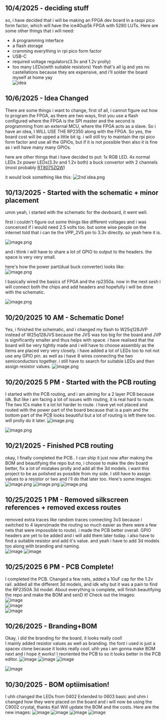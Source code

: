 <!--
  ===================    !!READ THIS NOTICE!!   ====================
  DO NOT edit this file manually. Your changes WILL BE OVERWRITTEN!
  This journal is auto generated and updated by Hack Club Blueprint.
  To edit this file, please edit your journal entries on Blueprint.
  ==================================================================
-->

## 10/4/2025 - deciding stuff  

so, i have decided that i will be making an FPGA dev board in a raspi pico form factor, which will have the ice40up5k FPGA with 5280 LUTs. Here are some other things that i will need:

- A programming interface
- a flash storage
- cramming everything in rpi pico form factor
- USB-C
- required voltage regulators(3.3v and 1.2v prolly)
- too many LEDs(with suitable resistors)
Yeah that's all ig
and yes no castellations because they are expensive, and i'll solder the board myself at home yay  
![idea](https://blueprint.hackclub.com/user-attachments/blobs/redirect/eyJfcmFpbHMiOnsiZGF0YSI6Mjg4LCJwdXIiOiJibG9iX2lkIn19--b00060d209cb6fc6c737776353e2574036629646/image.png)
  

## 10/6/2025 - Idea Changed  

There are some things i want to change, first of all, i cannot figure out how to program the FPGA, as there are two ways, first you use a flash configured where the FPGA is the SPI master and the second is programming from an external MCU, where the FPGA acts as a slave. So i have an idea, I WILL USE THE RP2350 along with the FPGA. So yes, the board cost will be upped a little bit ig. i will still try to maintain the rpi pico form factor and use all the GPIOs, but if it is not possible then also it is fine as i will have many many GPIOs.

here are other things that i have decided to put:
1x RGB LED.
4x normal LEDs
2x power LEDs(3.3v and 1.2v both)
a buck convertor with 2 channels (most probably [RT8075ZQW](https://www.lcsc.com/product-detail/C250416.html))

it would look something like this:
![2nd idea.png](https://blueprint.hackclub.com/user-attachments/blobs/redirect/eyJfcmFpbHMiOnsiZGF0YSI6NzA5LCJwdXIiOiJibG9iX2lkIn19--7cf58b2690038494475a9c700fb55d967b5823ed/image.png)
  

## 10/13/2025 - Started with the schematic + minor placement  

umm yeah, i started with the schematic for the devboard, it went well.  

first i couldn't figure out some things like different voltages and i was concerced if i would need 2.5 volts too. but some wise people on the internet told that i can tie the VPP_2V5 pin to 3.3v directly. so yeah here it is.  

![image.png](https://blueprint.hackclub.com/user-attachments/blobs/proxy/eyJfcmFpbHMiOnsiZGF0YSI6MjAyNiwicHVyIjoiYmxvYl9pZCJ9fQ==--1ab870271de5a5cc37668f126e9827509030f457/image.png)  


and i think i will have to share a lot of GPIO to output to the headers. the space is very very small.  

here's how the power part(dual buck converter) looks like:  
![image.png](https://blueprint.hackclub.com/user-attachments/blobs/proxy/eyJfcmFpbHMiOnsiZGF0YSI6MjAyOCwicHVyIjoiYmxvYl9pZCJ9fQ==--ebf36cdf682d56c1c31c8c17b9cb248295c430fb/image.png)  

I basically wired the basics of FPGA and the rp2350a. now in the next sesh i will connect both the chips and add headers and hopefully i will be done with the schematic.  

![image.png](https://blueprint.hackclub.com/user-attachments/blobs/proxy/eyJfcmFpbHMiOnsiZGF0YSI6MjAyNywicHVyIjoiYmxvYl9pZCJ9fQ==--3a3b6c45d02533d0de12d95c77d68549f5045b23/image.png)
  

## 10/20/2025 10 AM - Schematic Done!  

Yes, i finished the schematic, and i changed my flash to W25q128JVP instead of W25q128JVS because the JVS was too big for the board and JVP is significantly smaller and thus helps with space. i have realised that the board will be very tightly made and i will have to choose assembly as the items are placed very very closely. i have added a lot of LEDs too to not not use any GPIO pin. as well as i have 8 wires connecting the two semiconductors together. i still have to search for suitable LEDs and then assign resistor values.
![image.png](https://blueprint.hackclub.com/user-attachments/blobs/proxy/eyJfcmFpbHMiOnsiZGF0YSI6MzY3OCwicHVyIjoiYmxvYl9pZCJ9fQ==--acb66df7313854712125ff0daefc31ec130f8599/image.png)
  

## 10/20/2025 5 PM - Started with the PCB routing  

I started with the PCB routing, and i am aiming for a 2 layer PCB because idk. But like i am facing a lot of issues with routing, it is real hard to route. The two ICs make it a lot lot harder to route. i have yet not placed and routed with the power part of the board because that is a pain and the bottom part of the PCB looks beautiful but a lot of routing is left there too. will prolly do it later.  ![image.png](https://blueprint.hackclub.com/user-attachments/blobs/proxy/eyJfcmFpbHMiOnsiZGF0YSI6MzcxNCwicHVyIjoiYmxvYl9pZCJ9fQ==--cb01718349a88ec91ebedc06619f707d055681c7/image.png)

![image.png](https://blueprint.hackclub.com/user-attachments/blobs/proxy/eyJfcmFpbHMiOnsiZGF0YSI6MzcxMywicHVyIjoiYmxvYl9pZCJ9fQ==--6362833e6fb7addff4e2c7dc8036e0f717aec074/image.png)  
  

## 10/21/2025 - Finished PCB routing  

okay, I finally completed the PCB.. I can ship it just now after making the BOM and beautifying the repo but no, i choose to make the dev board better, fix a lot of mistakes prolly and add all the 3d models. i want this project to be as polished as possible from my side. I still have to assign values to a resistor or two and i'll do that later too. Here's some images:
![image.png](https://blueprint.hackclub.com/user-attachments/blobs/proxy/eyJfcmFpbHMiOnsiZGF0YSI6NDAwNCwicHVyIjoiYmxvYl9pZCJ9fQ==--d6489ac0b8a6fcd7e6a52734d43373b919479f80/image.png)
![image.png](https://blueprint.hackclub.com/user-attachments/blobs/proxy/eyJfcmFpbHMiOnsiZGF0YSI6NDAwNSwicHVyIjoiYmxvYl9pZCJ9fQ==--5f50ee39e98dbfe3283c0c428b6ed6fb786f1f9f/image.png)
![image.png](https://blueprint.hackclub.com/user-attachments/blobs/proxy/eyJfcmFpbHMiOnsiZGF0YSI6NDAwMywicHVyIjoiYmxvYl9pZCJ9fQ==--487f55accceeb5de272b214df2befc08e7b007c9/image.png)
  

## 10/25/2025 1 PM - Removed silkscreen references + removed excess routes  

removed extra traces like random traces connecting 3v3 because i switched to 4 layers(made the routing so much easier as there were a few nets that were impossible to route). i made the PCB better overall. GPIO headers are yet to be added and i will add them later today. i also have to find a suitable resistor and add it's value. and yeah i have to add 3d models too along with branding and naming.  
![image](https://blueprint.hackclub.com/user-attachments/blobs/proxy/eyJfcmFpbHMiOnsiZGF0YSI6NTM3NiwicHVyIjoiYmxvYl9pZCJ9fQ==--f07c5fe68b04c5cb63bc48d48afe58dfbf048503/image.png)
![image](https://blueprint.hackclub.com/user-attachments/blobs/proxy/eyJfcmFpbHMiOnsiZGF0YSI6NTM3NSwicHVyIjoiYmxvYl9pZCJ9fQ==--70e012ac1dd14265114d0d3031cf44c7df2779af/image.png)

  

## 10/25/2025 6 PM - PCB Complete!  

I completed the PCB. Changed a few nets, added a 10uF cap for the 1.2v rail. added all the different 3d models, and idk why but it was a pain to find the RP2350A 3d model. About everything is complete, will finish beautifying the repo and make the BOM and senD it! Check out the Images:  
![image](https://blueprint.hackclub.com/user-attachments/blobs/proxy/eyJfcmFpbHMiOnsiZGF0YSI6NTQ0MCwicHVyIjoiYmxvYl9pZCJ9fQ==--e5b7339cf39d11958470b0643ad9fbf2410786e1/image.png)  
![image](https://blueprint.hackclub.com/user-attachments/blobs/proxy/eyJfcmFpbHMiOnsiZGF0YSI6NTQ0MSwicHVyIjoiYmxvYl9pZCJ9fQ==--1c835a335e09c17dee9a5268f709a42b1468aaf1/image.png)  
![image](https://blueprint.hackclub.com/user-attachments/blobs/proxy/eyJfcmFpbHMiOnsiZGF0YSI6NTQzOCwicHVyIjoiYmxvYl9pZCJ9fQ==--5804e25a84a97c522279d1fd9248fe4041c96012/image.png)  
  

## 10/26/2025 - Branding+BOM  

Okay, i did the branding for the board, it looks really cool!  
I mainly added resistor values as well as branding. the font i used is just a spacex clone because it looks really cool. uhh yea i am gonna make BOM next and i hope it works!
I reoriented the PCB to so it looks better in the PCB editor.
![image](https://blueprint.hackclub.com/user-attachments/blobs/proxy/eyJfcmFpbHMiOnsiZGF0YSI6NTY4OCwicHVyIjoiYmxvYl9pZCJ9fQ==--b9724293643feccbebcdfbe5de3c5032cc46050b/image.png)
![image](https://blueprint.hackclub.com/user-attachments/blobs/proxy/eyJfcmFpbHMiOnsiZGF0YSI6NTY5MSwicHVyIjoiYmxvYl9pZCJ9fQ==--d2096c0ea6c128991919371f41fdb115bdb7dfa1/image.png)
![image](https://blueprint.hackclub.com/user-attachments/blobs/proxy/eyJfcmFpbHMiOnsiZGF0YSI6NTY5MiwicHVyIjoiYmxvYl9pZCJ9fQ==--327ec5e78f4f64bfa225480d17e7d4a908607844/image.png)

![image](https://blueprint.hackclub.com/user-attachments/blobs/proxy/eyJfcmFpbHMiOnsiZGF0YSI6NTY5MCwicHVyIjoiYmxvYl9pZCJ9fQ==--01f30c7338f6a49f24f3c3b747b485c694a6be9f/image.png)
  

## 10/30/2025 - BOM optiimisation!  

I uhh changed the LEDs from 0402 Extended to 0603 basic and uhm i changed how they were placed on the board and i will now be using the C9002 crystal, thanks Kai! Will update the BOM and the costs. Here are the new images:
![image](https://blueprint.hackclub.com/user-attachments/blobs/proxy/eyJfcmFpbHMiOnsiZGF0YSI6NjYyMywicHVyIjoiYmxvYl9pZCJ9fQ==--8e1904238cc1f1fccc21d808b4f02b6aca25bab1/image.png)
![image](https://blueprint.hackclub.com/user-attachments/blobs/proxy/eyJfcmFpbHMiOnsiZGF0YSI6NjYyNCwicHVyIjoiYmxvYl9pZCJ9fQ==--e6b70fa875c88a282129f9bd7cd3edc8870532b8/image.png)
![image](https://blueprint.hackclub.com/user-attachments/blobs/proxy/eyJfcmFpbHMiOnsiZGF0YSI6NjYyNiwicHVyIjoiYmxvYl9pZCJ9fQ==--aa55d5a0bad0d9bb9f541c5560fe5d0c517d5ac6/image.png)
![image](https://blueprint.hackclub.com/user-attachments/blobs/proxy/eyJfcmFpbHMiOnsiZGF0YSI6NjYyOCwicHVyIjoiYmxvYl9pZCJ9fQ==--746e39f46ccdf6352eff357e452a159029f6b39d/image.png)
  

